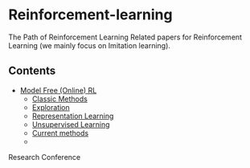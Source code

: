 # Reinforcement-learning
The Path of Reinforcement Learning
Related papers for Reinforcement Learning (we mainly focus on Imitation learning).
## Contents 
* [Model Free (Online) RL](#Model-Free-Online)
    - [Classic Methods](#model-free-classic)
    - [Exploration](#exploration)
    - [Representation Learning](#Representation-RL)
    - [Unsupervised Learning](#Unsupervised-RL)
    - [Current methods](#current)
    - 
Research
Conference
